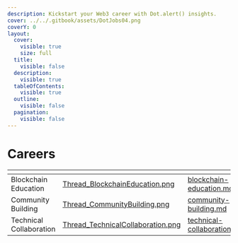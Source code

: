 ```yaml
---
description: Kickstart your Web3 career with Dot.alert() insights.
cover: ../../.gitbook/assets/DotJobs04.png
coverY: 0
layout:
  cover:
    visible: true
    size: full
  title:
    visible: false
  description:
    visible: true
  tableOfContents:
    visible: true
  outline:
    visible: false
  pagination:
    visible: false
---
```


# Careers

<table data-card-size="large" data-view="cards"><thead><tr><th></th><th data-hidden data-card-cover data-type="files"></th><th data-hidden data-card-target data-type="content-ref"></th></tr></thead><tbody><tr><td>                       Blockchain Education</td><td><a href="../../.gitbook/assets/Thread_BlockchainEducation.png">Thread_BlockchainEducation.png</a></td><td><a href="blockchain-education.md">blockchain-education.md</a></td></tr><tr><td>                        Community Building</td><td><a href="../../.gitbook/assets/Thread_CommunityBuilding.png">Thread_CommunityBuilding.png</a></td><td><a href="community-building.md">community-building.md</a></td></tr><tr><td>                       Technical Collaboration</td><td><a href="../../.gitbook/assets/Thread_TechnicalCollaboration.png">Thread_TechnicalCollaboration.png</a></td><td><a href="technical-collaboration.md">technical-collaboration.md</a></td></tr></tbody></table>

